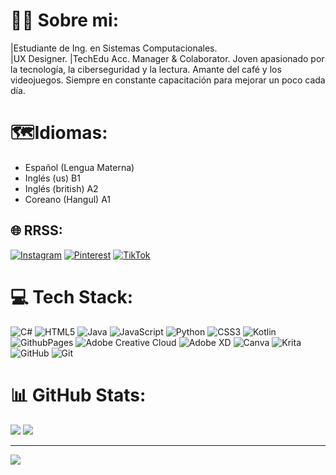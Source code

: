 # 🕵️‍♂️ Sobre mi:
|Estudiante de Ing. en Sistemas Computacionales.  
|UX Designer. |TechEdu Acc. Manager & Colaborator. Joven apasionado por la tecnología, la ciberseguridad y la lectura. Amante del café y los videojuegos. Siempre en constante capacitación para mejorar un poco cada día. 

# 🗺Idiomas:
- Español (Lengua Materna)
- Inglés (us) B1 
- Inglés (british) A2
- Coreano (Hangul) A1

## 🌐 RRSS:
[![Instagram](https://img.shields.io/badge/Instagram-%23E4405F.svg?logo=Instagram&logoColor=white)](https://instagram.com/joserom167) [![Pinterest](https://img.shields.io/badge/Pinterest-%23E60023.svg?logo=Pinterest&logoColor=white)](https://pinterest.com/joserom167 ) [![TikTok](https://img.shields.io/badge/TikTok-%23000000.svg?logo=TikTok&logoColor=white)](https://tiktok.com/@spectre_min) 

# 💻 Tech Stack:
![C#](https://img.shields.io/badge/c%23-%23239120.svg?style=for-the-badge&logo=csharp&logoColor=white) ![HTML5](https://img.shields.io/badge/html5-%23E34F26.svg?style=for-the-badge&logo=html5&logoColor=white) ![Java](https://img.shields.io/badge/java-%23ED8B00.svg?style=for-the-badge&logo=openjdk&logoColor=white) ![JavaScript](https://img.shields.io/badge/javascript-%23323330.svg?style=for-the-badge&logo=javascript&logoColor=%23F7DF1E) ![Python](https://img.shields.io/badge/python-3670A0?style=for-the-badge&logo=python&logoColor=ffdd54) ![CSS3](https://img.shields.io/badge/css3-%231572B6.svg?style=for-the-badge&logo=css3&logoColor=white) ![Kotlin](https://img.shields.io/badge/kotlin-%237F52FF.svg?style=for-the-badge&logo=kotlin&logoColor=white) ![GithubPages](https://img.shields.io/badge/github%20pages-121013?style=for-the-badge&logo=github&logoColor=white) ![Adobe Creative Cloud](https://img.shields.io/badge/Adobe%20Creative%20Cloud-DA1F26.svg?style=for-the-badge&logo=Adobe%20Creative%20Cloud&logoColor=white) ![Adobe XD](https://img.shields.io/badge/Adobe%20XD-470137?style=for-the-badge&logo=Adobe%20XD&logoColor=#FF61F6) ![Canva](https://img.shields.io/badge/Canva-%2300C4CC.svg?style=for-the-badge&logo=Canva&logoColor=white) ![Krita](https://img.shields.io/badge/Krita-203759?style=for-the-badge&logo=krita&logoColor=EEF37B) ![GitHub](https://img.shields.io/badge/github-%23121011.svg?style=for-the-badge&logo=github&logoColor=white) ![Git](https://img.shields.io/badge/git-%23F05033.svg?style=for-the-badge&logo=git&logoColor=white)

# 📊 GitHub Stats:
![](https://github-readme-stats.vercel.app/api?username=Joonie-16&theme=github_dark&hide_border=false&include_all_commits=false&count_private=false)
![](https://github-readme-streak-stats.herokuapp.com/?user=Joonie-16&theme=github_dark&hide_border=false)

---
[![](https://visitcount.itsvg.in/api?id=Joonie-16&icon=0&color=13)](https://visitcount.itsvg.in)
